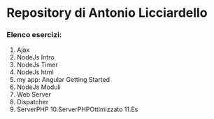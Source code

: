 # Repository di Antonio Licciardello
### Elenco esercizi:
01. Ajax
02. NodeJs Intro
03. NodeJs Timer
04. NodeJs html
05. my app: Angular Getting Started
06. NodeJs Moduli
07. Web Server
08. Dispatcher
09. ServerPHP
10.ServerPHPOttimizzato
11.Es
